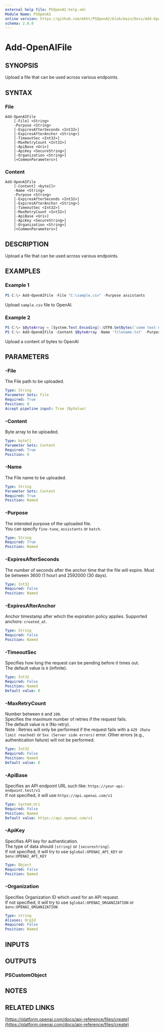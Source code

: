 ```yaml
---
external help file: PSOpenAI-help.xml
Module Name: PSOpenAI
online version: https://github.com/mkht/PSOpenAI/blob/main/Docs/Add-OpenAIFile.md
schema: 2.0.0
---
```


# Add-OpenAIFile

## SYNOPSIS
Upload a file that can be used across various endpoints.

## SYNTAX

### File
```
Add-OpenAIFile
    [-File] <String>
    -Purpose <String>
    [-ExpiresAfterSeconds <Int32>]
    [-ExpiresAfterAnchor <String>]
    [-TimeoutSec <Int32>]
    [-MaxRetryCount <Int32>]
    [-ApiBase <Uri>]
    [-ApiKey <SecureString>]
    [-Organization <String>]
    [<CommonParameters>]
```

### Content
```
Add-OpenAIFile
    [-Content] <byte[]>
    -Name <String>
    -Purpose <String>
    [-ExpiresAfterSeconds <Int32>]
    [-ExpiresAfterAnchor <String>]
    [-TimeoutSec <Int32>]
    [-MaxRetryCount <Int32>]
    [-ApiBase <Uri>]
    [-ApiKey <SecureString>]
    [-Organization <String>]
    [<CommonParameters>]
```

## DESCRIPTION
Upload a file that can be used across various endpoints.

## EXAMPLES

### Example 1
```powershell
PS C:\> Add-OpenAIFile -File "C:\sample.csv" -Purpose assistants
```

Upload `sample.csv` file to OpenAI.

### Example 2
```powershell
PS C:\> $ByteArray = [System.Text.Encoding]::UTF8.GetBytes('some text data')
PS C:\> Add-OpenAIFile -Content $ByteArray -Name 'filename.txt' -Purpose assistants
```

Upload a content of bytes to OpenAI

## PARAMETERS

### -File
The File path to be uploaded.

```yaml
Type: String
Parameter Sets: File
Required: True
Position: 0
Accept pipeline input: True (ByValue)
```

### -Content
Byte array to be uploaded.

```yaml
Type: byte[]
Parameter Sets: Content
Required: True
Position: 0
```

### -Name
The File name to be uploaded.

```yaml
Type: String
Parameter Sets: Content
Required: True
Position: Named
```

### -Purpose
The intended purpose of the uploaded file.  
You can specify `fine-tune`, `assistants` or `batch`.

```yaml
Type: String
Required: True
Position: Named
```

### -ExpiresAfterSeconds
The number of seconds after the anchor time that the file will expire. Must be between 3600 (1 hour) and 2592000 (30 days).

```yaml
Type: Int32
Required: False
Position: Named
```

### -ExpiresAfterAnchor
Anchor timestamp after which the expiration policy applies. Supported anchors: `created_at`.

```yaml
Type: String
Required: False
Position: Named
```

### -TimeoutSec
Specifies how long the request can be pending before it times out.  
The default value is `0` (infinite).

```yaml
Type: Int32
Required: False
Position: Named
Default value: 0
```

### -MaxRetryCount
Number between `0` and `100`.  
Specifies the maximum number of retries if the request fails.  
The default value is `0` (No retry).  
Note : Retries will only be performed if the request fails with a `429 (Rate limit reached)` or `5xx (Server side errors)` error. Other errors (e.g., authentication failure) will not be performed.  

```yaml
Type: Int32
Required: False
Position: Named
Default value: 0
```

### -ApiBase
Specifies an API endpoint URL such like: `https://your-api-endpoint.test/v1`  
If not specified, it will use `https://api.openai.com/v1`

```yaml
Type: System.Uri
Required: False
Position: Named
Default value: https://api.openai.com/v1
```

### -ApiKey
Specifies API key for authentication.  
The type of data should `[string]` or `[securestring]`.  
If not specified, it will try to use `$global:OPENAI_API_KEY` or `$env:OPENAI_API_KEY`

```yaml
Type: Object
Required: False
Position: Named
```

### -Organization
Specifies Organization ID which used for an API request.  
If not specified, it will try to use `$global:OPENAI_ORGANIZATION` or `$env:OPENAI_ORGANIZATION`

```yaml
Type: string
Aliases: OrgId
Required: False
Position: Named
```

## INPUTS

## OUTPUTS

### PSCustomObject

## NOTES

## RELATED LINKS

[https://platform.openai.com/docs/api-reference/files/create](https://platform.openai.com/docs/api-reference/files/create)


